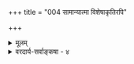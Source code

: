 +++
title = "004 सामान्यात्मा विशेषाकृतिरपि"

+++
<details><summary>मूलम्</summary>

सामान्यात्मा विशेषाकृतिरपि यदि न स्वीकृतो धर्मवर्गः स्यातां न भ्रान्तिबाधौ न किमपि कथकास्साधयेयुः स्वसाध्यम् ।  
यस्मिन् बाधानवस्थे क्वचन न खलु तं नीतिरन्यत्र दृष्टे नो चेन्निश्शेषकुक्षिम्भरिरुपनिपतन् दुस्तरश्शून्यपक्षः ॥ ४ ॥
</details>

<details><summary>वरदार्य-सर्वाङ्कषा - ४</summary>

I 

धर्मधर्मिभावस्यानिवार्यतामाह - सामान्यात्मेत्यादि । **सामान्यात्मा** = सामान्यस्वरूपः कश्चित्, **विशेषाकृतिरपि** = विशेषरूपश्च कश्चित् इति **धर्मवर्गः** = द्विरूपो धर्मः यदि न स्वीकृतः, तदा **भ्रान्तिबाधौ** = प्रथमं आन्तिः, अनन्तरं तन्निवृत्तिश्च न स्याताम् । एवं संशयोऽपि न स्यात् । प्रश्नोत्तरादिकमपि न स्यात् । सामान्यतोऽवगते विशेषजिज्ञासायामेवैते भवेयुः । न तावन्मात्रम् – **कथकाः** = कथायामवतीर्णा विद्वांसः

365. 

694 

। अद्रव्याणां न मिथ्यात्वम् ] 

चादीनां वृत्तियोग्यं यदुत पदविदोऽसत्त्वमद्रव्यमाहुः 

नैतावत् तन्मृषात्वं गमयति; न च तद्बाधकं किंचिदस्ति । तात्पर्यं चान्यदत्र स्फुटविदितम् ; अतस्तत्र सत्त्वेतरत्वात् 

अन्यः कश्चिन्नञर्थः; परमिह निपुणैद्यतकत्वादि चिन्त्यम् ॥5॥ 

स्वसाध्यं किमपि न साधयेयुः । पक्षसाध्यहेतूनां निर्देशस्य धर्मधर्मिभावमन्तरा कर्तुमशक्यत्वात् । ननु धर्मः सधर्मकः, उत निर्धर्मकः ? आद्येऽनवस्था । द्वितीये निर्धर्मकवस्तुसिद्धिरिति चेत्, तत्राह - यस्मिन्नित्यादि । यस्मिन् **वचन** = यत्र कुत्रचित् **बाधानवस्थे** = बाधो वा अनवस्था वा भवतीति, अन्यत्र **दृष्टे** = अनुभवसिद्धे विषये **तन्नीतिः** =उक्तबाधानवस्थाप्रसक्तिनीतिः न **खलु** = नैव भवितुमर्हति । अनुभवानुरोधेनैव सर्वस्य निर्णेयत्वे सति, यत्र यत् अनुभवसिद्धम्, तत्तथैवाङ्गीकार्यम् । यस्यां कक्ष्यायां बाधः अनवस्था वा भवति, स विषयोऽन्यः । यत्र च यत् अबाधितप्रत्यक्षादिसिद्धं भवति, तस्याङ्गीकारे बाधकं किम्? नो **चेत्** =अनुभवतिरस्कारे तु भिक्षुपादप्रसरणन्यायेन **उपनिपतन्** = स्वयमागच्छन् **निश्शेषकुक्षिभरिः** = सर्वभक्षकः शून्यपक्षःः शून्यवादः **दुर्वारः** = वारयितुमशक्यः स्यात् । न चेष्टापत्तिः, बहुधा दत्तोत्तरत्वात् । अत्र वक्तव्यं सर्वं ग्रन्थोपक्रम ( जड. 8-9 - 10 ) एव प्रतिपादितम् । अतो धर्मधर्मिभावो दुरभिलपः ॥ ४ ॥
</details>
